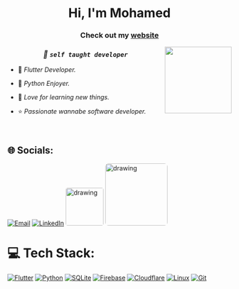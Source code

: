 <h1 align="center">Hi, I'm Mohamed
<h3 align="center">Check out my <a href="https://mohamedayman.me/" target="_blank"  rel="noopener noreferrer">website</a></h3>

<img align="right" src="https://user-images.githubusercontent.com/63050133/156676671-d5b2e362-97d4-4404-9447-dd71ddfea82f.gif" width = 150px/>

<div align="center">

  ### ***💫 ``self taught developer``*** 
</div>

<div align="left">
 
 - 📱 *Flutter Developer.*

 - 🐍 *Python Enjoyer.*

 - 💛 *Love for learning new things.*

 - ⭐ *Passionate wannabe software developer.*
</div>

<br>



## 🌐 Socials:
[![Email](https://img.shields.io/badge/Email-%231877F2.svg?logo=gmail&logoColor=white)](MohamedAyman@mohamedayman.me) [![LinkedIn](https://img.shields.io/badge/LinkedIn-%230077B5.svg?logo=linkedin&logoColor=white)](https://linkedin.com/in/mohamed-ayman-7k)
<a href="https://t.me/mayman007tg"><img src="https://img.shields.io/badge/Telegram-2CA5E0?style=for-the-badge&logo=telegram&logoColor=white" alt="drawing" width="85" style="border-radius:5%"/></a>
<a href="https://discordapp.com/users/543172445155098624"><img src="https://dcbadge.vercel.app/api/shield/543172445155098624" alt="drawing" width="140" style="border-radius:5%"/></a>

# 💻 Tech Stack:
[![Flutter](https://img.shields.io/badge/Flutter-%2302569B.svg?style=for-the-badge&logo=Flutter&logoColor=white)](https://flutter.dev/) [![Python](https://img.shields.io/badge/python-3670A0?style=for-the-badge&logo=python&logoColor=ffdd54)](https://www.python.org/) [![SQLite](https://img.shields.io/badge/sqlite-%2307405e.svg?style=for-the-badge&logo=sqlite&logoColor=white)](https://www.sqlite.org/) [![Firebase](https://img.shields.io/badge/firebase-%23039BE5.svg?style=for-the-badge&logo=firebase)](https://firebase.google.com/) [![Cloudflare](https://img.shields.io/badge/Cloudflare-F38020?style=for-the-badge&logo=Cloudflare&logoColor=white)](https://www.cloudflare.com/) [![Linux](https://img.shields.io/badge/linux-%23323330.svg?style=for-the-badge&logo=linux&logoColor=%23F7DF1E)](https://www.linux.org/) [![Git](https://img.shields.io/badge/GIT-f05539?style=for-the-badge&logo=git&logoColor=white)](https://git-scm.com/) 
